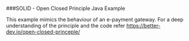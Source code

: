 ###SOLID - Open Closed Principle Java Example 

This example mimics the behaviour of an e-payment gateway.
For a deep understanding of the principle and the code refer https://better-dev.io/open-closed-princeple/
